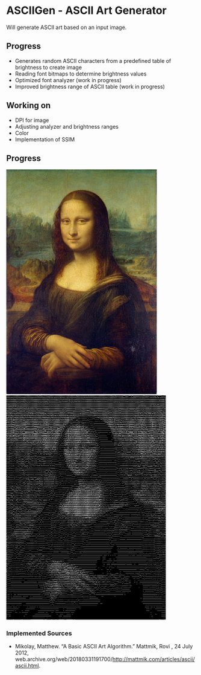# ASCIIGen - ASCII Art Generator
Will generate ASCII art based on an input image.

## Progress
* Generates random ASCII characters from a predefined table of brightness to create image
* Reading font bitmaps to determine brightness values
* Optimized font analyzer (work in progress)
* Improved brightness range of ASCII table (work in progress)

## Working on
* DPI for image
* Adjusting analyzer and brightness ranges
* Color
* Implementation of SSIM

## Progress
<img src="https://raw.githubusercontent.com/392781/ASCIIGen/master/src/mona1.png" width="400"/> <img src="https://raw.githubusercontent.com/392781/ASCIIGen/master/src/ASCIImona1.jpg" width="424"/> 

### Implemented Sources
* Mikolay, Matthew. “A Basic ASCII Art Algorithm.” Mattmik, Rovi , 24 July 2012, web.archive.org/web/20180331191700/http://mattmik.com/articles/ascii/ascii.html.
